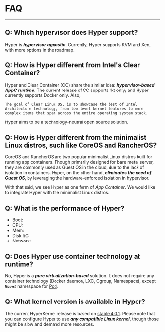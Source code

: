# FAQ

----------

## Q: Which hypervisor does Hyper support?
Hyper is ***hypervisor agnostic***. Currently, Hyper supports KVM and Xen, with more options in the roadmap.

## Q: How is Hyper different from Intel's Clear Container?
Hyper and Clear Container (CC) share the similar idea: ***hypervisor-based AppC runtime***. The current release of CC supports rkt only; and Hyper currently supports Docker only. Also, 

	The goal of Clear Linux OS, is to showcase the best of Intel Architecture technology, from low level kernel features to more complex items that span across the entire operating system stack.

Hyper aims to be a technology-neutral open source solution.

## Q: How is Hyper different from the minimalist Linux distros, such like CoreOS and RancherOS?
CoreOS and RancherOS are two popular minimalist Linux distros built for running app containers. Though primarily designed for bare metal server, they are commonly used as Guest OS in the cloud, due to the lack of isolation in containers. Hyper, on the other hand, ***eliminates the need of Guest OS***, by leveraging the hardware-enforced isolation in hypervisor.

With that said, we see Hyper as one form of *App Container*. We would like to integrate Hyper with the minimalist Linux distros.

## Q: What is the performance of Hyper?

- Boot:
- CPU:
- Mem:
- Disk I/O:
- Network:

## Q: Does Hyper use container technology at runtime?
No, Hyper is a ***pure virtualization-based*** solution. It does not require any container technology (Docker daemon, LXC, Cgroup, Namespace), except ***`Mount`*** namespace for [Pod](https://docs.hyper.sh/pod/). 

## Q: What kernel version is available in Hyper?
The current HyperKernel release is based on [stable 4.0.1](https://www.kernel.org/pub/linux/kernel/v4.x/ChangeLog-4.0.1). Please note that you can configure Hyper to use ***any compatible Linux kernel***, though those might be slow and demand more resources.
